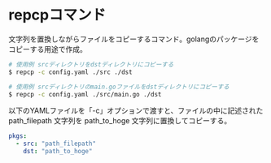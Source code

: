 # repcpコマンド

文字列を置換しながらファイルをコピーするコマンド。golangのパッケージをコピーする用途で作成。

```bash
# 使用例 srcディレクトリをdstディレクトリにコピーする
$ repcp -c config.yaml ./src ./dst

# 使用例 srcディレクトリのmain.goファイルをdstディレクトリにコピーする
$ repcp -c config.yaml ./src/main.go ./dst
```

以下のYAMLファイルを「-c」オプションで渡すと、ファイルの中に記述された path_filepath 文字列を path_to_hoge 文字列に置換してコピーする。

```yaml
pkgs:
  - src: "path_filepath"
    dst: "path_to_hoge"
```
